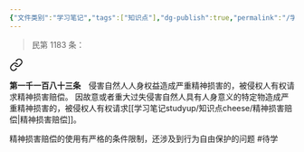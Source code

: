 ```yaml
---
{"文件类别":"学习笔记","tags":["知识点"],"dg-publish":true,"permalink":"/学习笔记studyup/知识点cheese/精神损害赔偿/","dgPassFrontmatter":true,"noteIcon":"","created":"2024-10-16T11:29:26.688+08:00","updated":"2024-10-16T11:51:22.462+08:00"}
---
```


>民第 1183 条：
<div class="transclusion internal-embed is-loaded"><a class="markdown-embed-link" href="////#t1183" aria-label="Open link"><svg xmlns="http://www.w3.org/2000/svg" width="24" height="24" viewBox="0 0 24 24" fill="none" stroke="currentColor" stroke-width="2" stroke-linecap="round" stroke-linejoin="round" class="svg-icon lucide-link"><path d="M10 13a5 5 0 0 0 7.54.54l3-3a5 5 0 0 0-7.07-7.07l-1.72 1.71"></path><path d="M14 11a5 5 0 0 0-7.54-.54l-3 3a5 5 0 0 0 7.07 7.07l1.71-1.71"></path></svg></a><div class="markdown-embed">



**第一千一百八十三条**　侵害自然人人身权益造成严重精神损害的，被侵权人有权请求精神损害赔偿。
因故意或者重大过失侵害自然人具有人身意义的特定物造成严重精神损害的，被侵权人有权请求[[学习笔记studyup/知识点cheese/精神损害赔偿\|精神损害赔偿]]。 

</div></div>


精神损害赔偿的使用有严格的条件限制，还涉及到行为自由保护的问题 #待学 